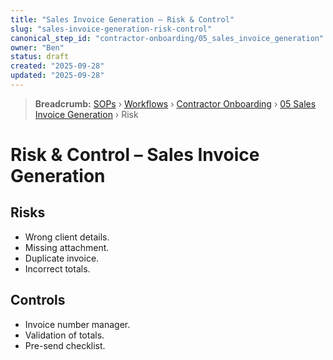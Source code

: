 ```yaml
---
title: "Sales Invoice Generation – Risk & Control"
slug: "sales-invoice-generation-risk-control"
canonical_step_id: "contractor-onboarding/05_sales_invoice_generation"
owner: "Ben"
status: draft
created: "2025-09-28"
updated: "2025-09-28"
---
```


> **Breadcrumb:** [SOPs](/docs/sop/README.md) › [Workflows](/docs/sop/workflow/README.md) › [Contractor Onboarding](../) › [05 Sales Invoice Generation](../05_sales_invoice_generation/README.md) › Risk


# Risk & Control – Sales Invoice Generation

## Risks
- Wrong client details.  
- Missing attachment.  
- Duplicate invoice.  
- Incorrect totals.  

## Controls
- Invoice number manager.  
- Validation of totals.  
- Pre-send checklist.  
